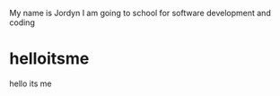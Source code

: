 My name is Jordyn
I am going to school for software development and coding
# helloitsme
hello its me
